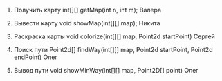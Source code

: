 1. Получить карту
int[][] getMap(int n, int m);
Валера

2. Вывести карту
void showMap(int[][] map);
Никита

3. Раскраска карты
void colorize(int[][] map, Point2d startPoint)
Сергей

4. Поиск пути
Point2d[] findWay(int[][] map, Point2d startPoint, Point2d endPoint)
Олег

5. Вывод пути
void showMinWay(int[][] map, Point2D[] point)
Олег